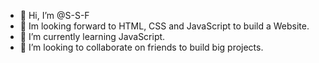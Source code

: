 - 👋 Hi, I’m @S-S-F
- 👀 Im looking forward to HTML, CSS and JavaScript to build a Website.
- 🌱 I’m currently learning JavaScript.
- 💞️ I’m looking to collaborate on friends to build big projects.
